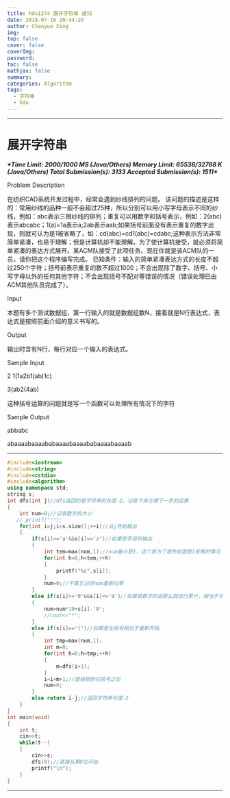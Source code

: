 ```yaml
---
title: hdu1274 展开字符串 递归
date: 2018-07-16 20:44:20
author: Chaoyue Xing
img: 
top: false
cover: false
coverImg: 
password: 
toc: false
mathjax: false
summary:
categories: Algorithm
tags: 
  - 字符串
  - hdu
---
```


---

# 展开字符串

***\*Time Limit: 2000/1000 MS (Java/Others)  Memory Limit: 65536/32768 K (Java/Others)
Total Submission(s): 3133  Accepted Submission(s): 1511\****

Problem Description

在纺织CAD系统开发过程中，经常会遇到纱线排列的问题。
该问题的描述是这样的：常用纱线的品种一般不会超过25种，所以分别可以用小写字母表示不同的纱线，例如：abc表示三根纱线的排列；重复可以用数字和括号表示，例如：2(abc)表示abcabc；1(a)=1a表示a;2ab表示aab;如果括号前面没有表示重复的数字出现，则就可认为是1被省略了，如：cd(abc)=cd1(abc)=cdabc;这种表示方法非常简单紧凑，也易于理解；但是计算机却不能理解。为了使计算机接受，就必须将简单紧凑的表达方式展开。某ACM队接受了此项任务。现在你就是该ACM队的一员，请你把这个程序编写完成。
已知条件：输入的简单紧凑表达方式的长度不超过250个字符；括号前表示重复的数不超过1000；不会出现除了数字、括号、小写字母以外的任何其他字符；不会出现括号不配对等错误的情况（错误处理已由ACM其他队员完成了）。

Input

本题有多个测试数据组，第一行输入的就是数据组数N，接着就是N行表达式，表达式是按照前面介绍的意义书写的。

Output

输出时含有N行，每行对应一个输入的表达式。

Sample Input

2 1(1a2b1(ab)1c)

3(ab2(4ab)

这种括号运算的问题就是写一个函数可以处理所有情况下的字符

Sample Output

abbabc

abaaaabaaaababaaaabaaaababaaaabaaaab

---

```c++
#include<iostream>
#include<string>
#include<cstdio>
#include<algorithm>
using namespace std;
string s;
int dfs(int j)//dfs返回的是字符串的长度-2，记录下来方便下一步的运算
{
    int num=0;//记录数字的大小
   // printf(":");
    for(int i=j;i<s.size();++i)//从j开始输出
    {
        if(s[i]>='a'&&s[i]<='z')//如果是字母则输出
        {
            int tem=max(num,1);//num最小是1，这个是为了避免前面是1省略的情况
            for(int h=0;h<tem;++h)
            {
                printf("%c",s[i]);
            }
            num=0;//不要忘记将num重新归零
        }
        else if(s[i]>='0'&&s[i]<='9')//如果是数字的话那么就进行累计，相当于字符串处理
        {
            num=num*10+s[i]-'0';
            //cout<<"*";
        }
        else if(s[i]=='(')//如果是左括号相当于重新开始
        {
            int tmp=max(num,1);
            int m=0;
            for(int h=0;h<tmp;++h)
            {
                m=dfs(i+1);
            }
            i=i+m+1;//直接跳到右括号之后
            num=0;
        }
        else return i-j;//返回字符串长度-2
    }
}
int main(void)
{
    int t;
    cin>>t;
    while(t--)
    {
        cin>>s;
        dfs(0);//直接从第0位开始
        printf("\n");
    }
}
```

---

